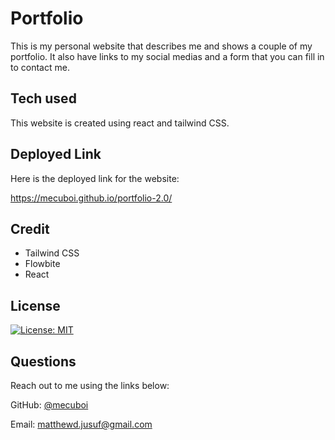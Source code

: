 # Portfolio

This is my personal website that describes me and shows a couple of my portfolio. It also have links to my social medias and a form that you can fill in to contact me.

## Tech used

This website is created using react and tailwind CSS.

## Deployed Link

Here is the deployed link for the website:

https://mecuboi.github.io/portfolio-2.0/


## Credit

- Tailwind CSS
- Flowbite
- React

## License

[![License: MIT](https://img.shields.io/badge/License-MIT-yellow.svg)](https://github.com/mecuboi/portfolio-2.0/blob/main/LICENSE)


## Questions

Reach out to me using the links below: 

GitHub: [@mecuboi](https://github.com/mecuboi)

Email: matthewd.jusuf@gmail.com